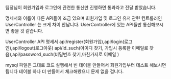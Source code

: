 팀장님이 회원가입과 로그인에 관련한 통신만 진행하면 통과라고 전달 받았습니다.

명세서와 이름이 다른 API들이 조금 있으며 회원가입 및 로그인 유저 관련 컨트롤러인 UserController 는 크게 차이 안납니다. UserController에 있는 API들만 통신해보시면 좋을 것 같습니다. 

UserController API 명세서 
api/register(회원가입),api/login(로그인),api/logout(로그아웃)
api/Id_such(아이디 찾기, 가입시 등록한 이메일로 찾음),api/password_such(비밀번호 찾기,마찬가지로 이메일 )

mysql 파일은 그대로 코드 실행해서 빈 테이블 만들어서 회원가입부터 테스트 해보시면 됩니다 테이블 하나 더 만들어서 체크해봤으니 문제 없을 겁니다.
